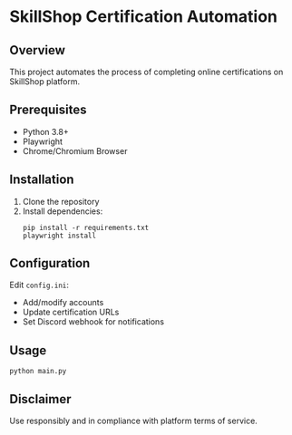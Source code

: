 # SkillShop Certification Automation

## Overview
This project automates the process of completing online certifications on SkillShop platform.

## Prerequisites
- Python 3.8+
- Playwright
- Chrome/Chromium Browser

## Installation
1. Clone the repository
2. Install dependencies:
   ```
   pip install -r requirements.txt
   playwright install
   ```

## Configuration
Edit `config.ini`:
- Add/modify accounts
- Update certification URLs
- Set Discord webhook for notifications

## Usage
```
python main.py
```

## Disclaimer
Use responsibly and in compliance with platform terms of service.